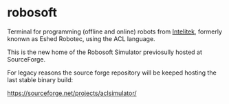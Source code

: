 # robosoft
Terminal for programming (offline and online) robots from [Intelitek](https://www.intelitek.com/), formerly knonwn as Eshed Robotec, using the ACL language.

This is the new home of the Robosoft Simulator previosully hosted at SourceForge.

For legacy reasons the source forge repository will be keeped hosting the last stable binary build:

https://sourceforge.net/projects/aclsimulator/

